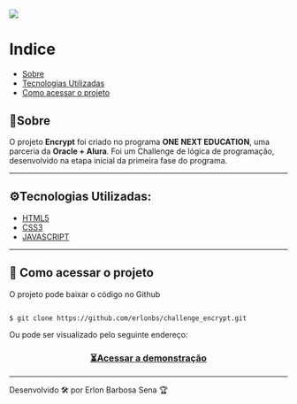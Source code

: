 <h1 align=""center>
  <img src="../Challenge/images/ENCRYPT.gif">
</h1>

# Indice

- [Sobre](#-sobre)
- [Tecnologias Utilizadas](#-tecnologias-ultilizadas)
- [Como acessar o projeto](#-como-acessar-o-projeto)

## 📝Sobre

O projeto **Encrypt** foi criado no programa **ONE NEXT EDUCATION**, uma parceria da **Oracle + Alura**. Foi um Challenge de lógica de programação, desenvolvido na etapa inicial da primeira fase do programa.

---

## ⚙Tecnologias Utilizadas:

- [HTML5](https://www.alura.com.br/cursos-online-front-end/html-css)
- [CSS3](https://www.alura.com.br/formacao-html-e-css)
- [JAVASCRIPT](https://www.alura.com.br/cursos-online-front-end/javascript)

---

## 📂 Como acessar o projeto

O projeto pode baixar o código no Github

```bash

$ git clone https://github.com/erlonbs/challenge_encrypt.git

```

Ou pode ser visualizado pelo seguinte endereço:

<h3 align="center">

<a href="https://erlonbs.github.io/challenge_encrypt/">⏳Acessar a demonstração</a>

</h3>

---

Desenvolvido 🛠 por Erlon Barbosa Sena 🏆
